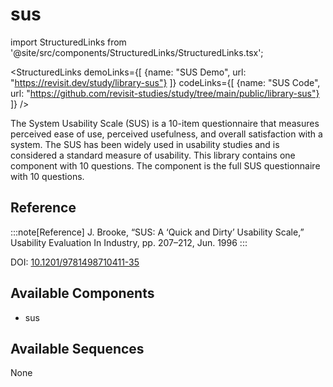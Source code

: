 
# sus

import StructuredLinks from '@site/src/components/StructuredLinks/StructuredLinks.tsx';

<StructuredLinks
    demoLinks={[
      {name: "SUS Demo", url: "https://revisit.dev/study/library-sus"}
    ]}
    codeLinks={[
      {name: "SUS Code", url: "https://github.com/revisit-studies/study/tree/main/public/library-sus"}
    ]}
/>

The System Usability Scale (SUS) is a 10-item questionnaire that measures perceived ease of use, perceived usefulness, and overall satisfaction with a system. The SUS has been widely used in usability studies and is considered a standard measure of usability. This library contains one component with 10 questions. The component is the full SUS questionnaire with 10 questions.

## Reference

:::note[Reference]
J. Brooke, “SUS: A ‘Quick and Dirty’ Usability Scale,” Usability Evaluation In Industry, pp. 207–212, Jun. 1996
:::

DOI: [10.1201/9781498710411-35](https://dx.doi.org/10.1201/9781498710411-35)

## Available Components

- sus

## Available Sequences

None
